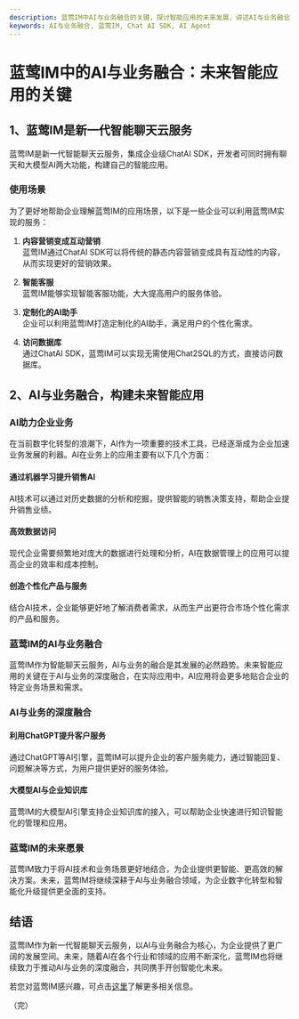 ```yaml
---
description: 蓝莺IM中AI与业务融合的关键，探讨智能应用的未来发展，讲述AI与业务融合、未来愿景和智能聊天云服务的使用场景。
keywords: AI与业务融合, 蓝莺IM, Chat AI SDK, AI Agent
---
```

# 蓝莺IM中的AI与业务融合：未来智能应用的关键

## 1、蓝莺IM是新一代智能聊天云服务

蓝莺IM是新一代智能聊天云服务，集成企业级ChatAI SDK，开发者可同时拥有聊天和大模型AI两大功能，构建自己的智能应用。

### 使用场景

为了更好地帮助企业理解蓝莺IM的应用场景，以下是一些企业可以利用蓝莺IM实现的服务：

1. **内容营销变成互动营销**  
   蓝莺IM通过ChatAI SDK可以将传统的静态内容营销变成具有互动性的内容，从而实现更好的营销效果。

2. **智能客服**  
   蓝莺IM能够实现智能客服功能，大大提高用户的服务体验。

3. **定制化的AI助手**  
   企业可以利用蓝莺IM打造定制化的AI助手，满足用户的个性化需求。

4. **访问数据库**  
   通过ChatAI SDK，蓝莺IM可以实现无需使用Chat2SQL的方式，直接访问数据库。

## 2、AI与业务融合，构建未来智能应用

### AI助力企业业务

在当前数字化转型的浪潮下，AI作为一项重要的技术工具，已经逐渐成为企业加速业务发展的利器。AI在业务上的应用主要有以下几个方面：

#### 通过机器学习提升销售AI

AI技术可以通过对历史数据的分析和挖掘，提供智能的销售决策支持，帮助企业提升销售业绩。

#### 高效数据访问

现代企业需要频繁地对庞大的数据进行处理和分析，AI在数据管理上的应用可以提高企业的效率和成本控制。

#### 创造个性化产品与服务

结合AI技术，企业能够更好地了解消费者需求，从而生产出更符合市场个性化需求的产品和服务。

### 蓝莺IM的AI与业务融合

蓝莺IM作为智能聊天云服务，AI与业务的融合是其发展的必然趋势。未来智能应用的关键在于AI与业务的深度融合，在实际应用中，AI应用将会更多地贴合企业的特定业务场景和需求。

### AI与业务的深度融合

#### 利用ChatGPT提升客户服务

通过ChatGPT等AI引擎，蓝莺IM可以提升企业的客户服务能力，通过智能回复、问题解决等方式，为用户提供更好的服务体验。

#### 大模型AI与企业知识库

蓝莺IM的大模型AI引擎支持企业知识库的接入，可以帮助企业快速进行知识智能化的管理和应用。

### 蓝莺IM的未来愿景

蓝莺IM致力于将AI技术和业务场景更好地结合，为企业提供更智能、更高效的解决方案。未来，蓝莺IM将继续深耕于AI与业务融合领域，为企业数字化转型和智能化升级提供更全面的支持。

## 结语

蓝莺IM作为新一代智能聊天云服务，以AI与业务融合为核心，为企业提供了更广阔的发展空间。未来，随着AI在各个行业和领域的应用不断深化，蓝莺IM也将继续致力于推动AI与业务的深度融合，共同携手开创智能化未来。

若您对蓝莺IM感兴趣，可点击[这里](https://www.lanyingim.com)了解更多相关信息。

（完）